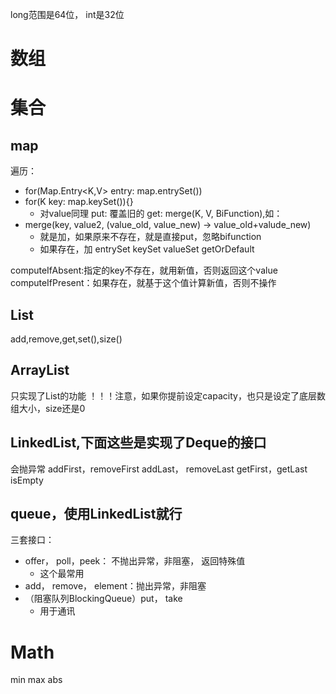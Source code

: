 long范围是64位， int是32位
# 数组

# 集合
## map
遍历：
- for(Map.Entry<K,V> entry: map.entrySet())
- for(K key: map.keySet()){}
	- 对value同理
put: 覆盖旧的
get:
merge(K, V, BiFunction),如：
- merge(key, value2, (value_old, value_new) -> value_old+valude_new)
	- 就是加，如果原来不存在，就是直接put，忽略bifunction
	- 如果存在，加
entrySet
keySet
valueSet
getOrDefault

computeIfAbsent:指定的key不存在，就用新值，否则返回这个value
computeIfPresent：如果存在，就基于这个值计算新值，否则不操作

## List
add,remove,get,set(),size()
## ArrayList
只实现了List的功能
！！！注意，如果你提前设定capacity，也只是设定了底层数组大小，size还是0
## LinkedList,下面这些是实现了Deque的接口
会抛异常
addFirst，removeFirst
addLast， removeLast
getFirst，getLast
isEmpty

## queue，使用LinkedList就行
三套接口：
- offer， poll，peek： 不抛出异常，非阻塞， 返回特殊值
	- 这个最常用
- add， remove， element：抛出异常，非阻塞
- （阻塞队列BlockingQueue）put， take
	- 用于通讯
# Math
min
max
abs

